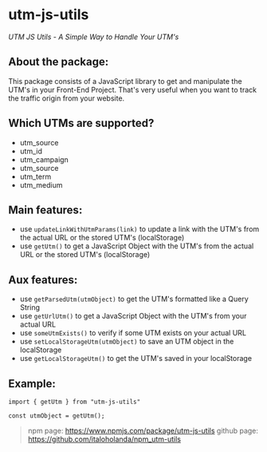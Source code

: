 # utm-js-utils

*UTM JS Utils - A Simple Way to Handle Your UTM's*

## About the package:
This package consists of a JavaScript library to get and manipulate the UTM's in your Front-End Project. That's very useful when you want to track the traffic origin from your website.

## Which UTMs are supported?
- utm_source
- utm_id
- utm_campaign
- utm_source
- utm_term
- utm_medium

## Main features:
- use `updateLinkWithUtmParams(link)` to update a link with the UTM's from the actual URL or the stored UTM's (localStorage)
- use `getUtm()` to get a JavaScript Object with the UTM's from the actual URL or the stored UTM's (localStorage)

## Aux features:
- use `getParsedUtm(utmObject)` to get the UTM's formatted like a Query String
- use `getUrlUtm()` to get a JavaScript Object with the UTM's from your actual URL
- use `someUtmExists()` to verify if some UTM exists on your actual URL
- use `setLocalStorageUtm(utmObject)` to save an UTM object in the localStorage
- use `getLocalStorageUtm()` to get the UTM's saved in your localStorage

## Example:

```
import { getUtm } from "utm-js-utils"

const utmObject = getUtm();
```

> npm page: https://www.npmjs.com/package/utm-js-utils
> github page: https://github.com/italoholanda/npm_utm-utils

